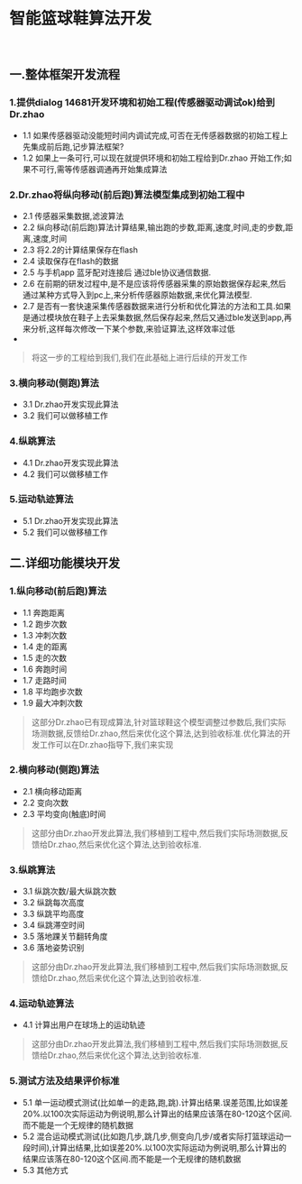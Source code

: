 # 智能篮球鞋算法开发
&ensp;


## 一.整体框架开发流程
### 1.提供dialog 14681开发环境和初始工程(传感器驱动调试ok)给到Dr.zhao
- 1.1 如果传感器驱动没能短时间内调试完成,可否在无传感器数据的初始工程上先集成前后跑,记步算法框架?
- 1.2 如果上一条可行,可以现在就提供环境和初始工程给到Dr.zhao 开始工作;如果不可行,需等传感器调通再开始集成算法
    
### 2.Dr.zhao将纵向移动(前后跑)算法模型集成到初始工程中
- 2.1 传感器采集数据,滤波算法
- 2.2 纵向移动(前后跑)算法计算结果,输出跑的步数,距离,速度,时间,走的步数,距离,速度,时间
- 2.3 将2.2的计算结果保存在flash
- 2.4 读取保存在flash的数据
- 2.5 与手机app 蓝牙配对连接后 通过ble协议通信数据.
- 2.6 在前期的研发过程中,是不是应该将传感器采集的原始数据保存起来,然后通过某种方式导入到pc上,来分析传感器原始数据,来优化算法模型.
- 2.7 是否有一套快速采集传感器数据来进行分析和优化算法的方法和工具.如果是通过模块放在鞋子上去采集数据,然后保存起来,然后又通过ble发送到app,再来分析,这样每次修改一下某个参数,来验证算法,这样效率过低
- &ensp;
> 将这一步的工程给到我们,我们在此基础上进行后续的开发工作
    
### 3.横向移动(侧跑)算法
- 3.1 Dr.zhao开发实现此算法
- 3.2 我们可以做移植工作 

### 4.纵跳算法
- 4.1 Dr.zhao开发实现此算法
- 4.2 我们可以做移植工作 

### 5.运动轨迹算法
- 5.1 Dr.zhao开发实现此算法
- 5.2 我们可以做移植工作

    
## 二.详细功能模块开发
### 1.纵向移动(前后跑)算法
- 1.1 奔跑距离
- 1.2 跑步次数
- 1.3 冲刺次数
- 1.4 走的距离
- 1.5 走的次数
- 1.6 奔跑时间
- 1.7 走路时间
- 1.8 平均跑步次数
- 1.9 最大冲刺次数        
> 这部分Dr.zhao已有现成算法,针对篮球鞋这个模型调整过参数后,我们实际场测数据,反馈给Dr.zhao,然后来优化这个算法,达到验收标准.优化算法的开发工作可以在Dr.zhao指导下,我们来实现

### 2.横向移动(侧跑)算法
- 2.1 横向移动距离
- 2.2 变向次数
- 2.3 平均变向(触底)时间
> 这部分由Dr.zhao开发此算法,我们移植到工程中,然后我们实际场测数据,反馈给Dr.zhao,然后来优化这个算法,达到验收标准.
    
### 3.纵跳算法
- 3.1 纵跳次数/最大纵跳次数
- 3.2 纵跳每次高度
- 3.3 纵跳平均高度
- 3.4 纵跳滞空时间
- 3.5 落地踝关节翻转角度
- 3.6 落地姿势识别
> 这部分由Dr.zhao开发此算法,我们移植到工程中,然后我们实际场测数据,反馈给Dr.zhao,然后来优化这个算法,达到验收标准.
    
### 4.运动轨迹算法
- 4.1 计算出用户在球场上的运动轨迹
> 这部分由Dr.zhao开发此算法,我们移植到工程中,然后我们实际场测数据,反馈给Dr.zhao,然后来优化这个算法,达到验收标准.
    
### 5.测试方法及结果评价标准
- 5.1 单一运动模式测试(比如单一的走路,跑,跳).计算出结果.误差范围,比如误差20%.以100次实际运动为例说明,那么计算出的结果应该落在80-120这个区间.而不能是一个无规律的随机数据
- 5.2 混合运动模式测试(比如跑几步,跳几步,侧变向几步/或者实际打篮球运动一段时间),计算出结果,比如误差20%.以100次实际运动为例说明,那么计算出的结果应该落在80-120这个区间.而不能是一个无规律的随机数据
- 5.3 其他方式
